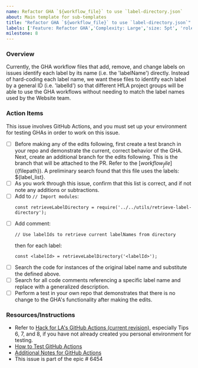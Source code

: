 ```yaml
---
name: Refactor GHA `${workflow_file}` to use `label-directory.json`
about: Main template for sub-templates
title: "Refactor GHA `${workflow_file}` to use `label-directory.json`"
labels: ['Feature: Refactor GHA','Complexity: Large','size: 5pt', 'role: back end/devOps']
milestone: 8
---
```


### Overview
Currently, the GHA workflow files that add, remove, and change labels on issues identify each label by its name (i.e. the 'labelName') directly. Instead of hard-coding each label name, we want these files to identify each label by a general ID (i.e. 'labelId') so that different HfLA project groups will be able to use the GHA workflows without needing to match the label names used by the Website team.

### Action Items
This issue involves GitHub Actions, and you must set up your environment for testing GHAs in order to work on this issue.
- [ ] Before making any of the edits following, first create a test branch in your repo and demonstrate the current, correct behavior of the GHA. Next, create an additional branch for the edits following. This is the branch that will be attached to the PR.
Refer to the [${workflow_file}](${filepath}). A preliminary search found that this file uses the labels: ${label_list}.
- [ ] As you work through this issue, confirm that this list is correct, and if not note any additions or subtractions.
- [ ] Add to `// Import modules`:  
  ```
  const retrieveLabelDirectory = require('../../utils/retrieve-label-directory');
  ```
- [ ] Add comment:
  ```
  // Use labelIds to retrieve current labelNames from directory
  ```
  then for each label:
  ```
  const <labelId> = retrieveLabelDirectory('<labelId>');
  ```
- [ ] Search the code for instances of the original label name and substitute the <labelId> defined above.
- [ ] Search for all code comments referencing a specific label name and replace with a generalized description.
- [ ] Perform a test in your own repo that demonstrates that there is no change to the GHA's functionality after making the edits.
### Resources/Instructions
- Refer to [Hack for LA's GitHub Actions (current revision)](https://github.com/hackforla/website/issues/6537#issuecomment-2041147335), especially Tips 6, 7, and 8, if you have not already created you personal environment for testing.
- [How to Test GitHub Actions](https://drive.google.com/drive/u/0/folders/1MPY9CKcfKKN7hpDCG46ARrRzRSM8d8OA)
- [Additional Notes for GitHub Actions](https://docs.google.com/document/d/1frtvr5twBa_3yRGCG0divhlOMW8dPJxT/edit)
- This issue is part of the epic # 6454
